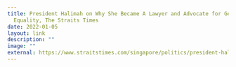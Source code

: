 ```yaml
---
title: President Halimah on Why She Became A Lawyer and Advocate for Gender
  Equality, The Straits Times
date: 2022-01-05
layout: link
description: ""
image: ""
external: https://www.straitstimes.com/singapore/politics/president-halimah-on-why-she-became-a-lawyer-and-advocate-for-gender-equality
---
```

